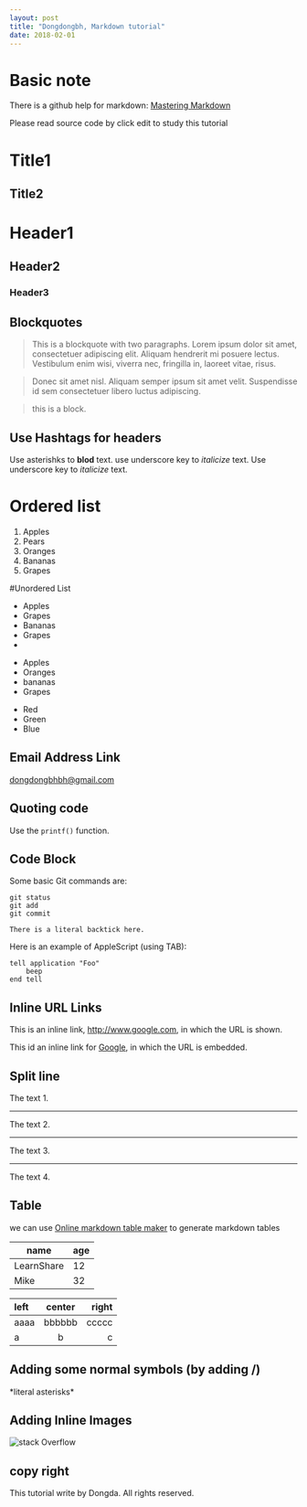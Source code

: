 ```yaml
---
layout: post
title: "Dongdongbh, Markdown tutorial"
date: 2018-02-01
---
```

# Basic note
There is a github help for markdown: [Mastering Markdown](https://guides.github.com/features/mastering-markdown/)

Please read source code by click edit to study this tutorial

Title1
============
Title2
------------

# Header1
## Header2
### Header3


## Blockquotes
>This is a blockquote with two paragraphs. Lorem ipsum dolor sit amet,
consectetuer adipiscing elit. Aliquam hendrerit mi posuere lectus.
Vestibulum enim wisi, viverra nec, fringilla in, laoreet vitae, risus.
 
>Donec sit amet nisl. Aliquam semper ipsum sit amet velit. Suspendisse
>id sem consectetuer libero luctus adipiscing. 

>this is a block.

##  Use Hashtags for headers

Use asterishks to **blod** text.
use underscore key to _italicize_ text.
Use underscore key to *italicize* text.

# Ordered list
1. Apples
2. Pears
3. Oranges
4. Bananas
5. Grapes

#Unordered List
* Apples
* Grapes
* Bananas
* Grapes
* 
- Apples
- Oranges
- bananas
- Grapes
+   Red
+   Green
+   Blue

## Email Address Link
<dongdongbhbh@gmail.com>

## Quoting code
Use the `printf()` function.

## Code Block
Some basic Git commands are:
```
git status
git add
git commit
```

``There is a literal backtick here.``


Here is an example of AppleScript (using TAB):

    tell application "Foo"
        beep
    end tell



## Inline URL Links

This is an inline link, <http://www.google.com>, in which the URL is shown.

This id an inline link for [Google](http://www.google.com "Optional Title Here"), in which the URL is embedded.

## Split line

The text 1.
- - - - - - 
The text 2.
- - - - - - 
The text 3.
********
The text 4.

## Table
we can use [Online markdown table maker](https://www.tablesgenerator.com/markdown_tables) to generate markdown tables

|    name    | age |
| ---------- | --- |
| LearnShare |  12 |
| Mike       |  32 |

| left | center | right |
| :--- | :----: | ----: |
| aaaa | bbbbbb | ccccc |
| a    | b      | c     |

## Adding some normal symbols (by adding /)
\*literal asterisks\*

## Adding Inline Images

![stack Overflow](http://lmsotfy.com/so.png "Optional title")

## copy right
This tutorial write by Dongda. All rights reserved.